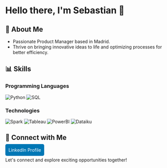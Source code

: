 # Hello there, I'm Sebastian 👋 

## 🚀 About Me

- Passionate Product Manager based in Madrid. 
- Thrive on bringing innovative ideas to life and optimizing processes for better efficiency.

## 📊 Skills

### Programming Languages
![Python](https://img.shields.io/badge/Python-3776AB?style=for-the-badge&logo=python&logoColor=white)
![SQL](https://img.shields.io/badge/SQL-4CAF50?style=for-the-badge&logo=sql&logoColor=white)

### Technologies
![Spark](https://img.shields.io/badge/Spark-E25A1C?style=for-the-badge&logo=apache%20spark&logoColor=white)
![Tableau](https://img.shields.io/badge/Tableau-E97627?style=for-the-badge&logo=tableau&logoColor=white)
![PowerBI](https://img.shields.io/badge/PowerBI-800080?style=for-the-badge&logo=powerbi&logoColor=white)
![Dataiku](https://img.shields.io/badge/Dataiku-008DBB?style=for-the-badge&logo=dataiku&logoColor=white)

## 🔗 Connect with Me
<div style="margin-top: 10px;">
  <a href="https://www.linkedin.com/in/sebastian-hirsch-p/" style="padding: 10px; background-color: #0077B5; color: white; text-decoration: none; border-radius: 5px;">LinkedIn Profile</a>
</div>
  
Let's connect and explore exciting opportunities together!
